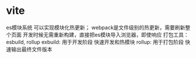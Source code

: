 # vite
es模块系统 可以实现模块化热更新； webpack是文件级别的热更新，需要刷新整个页面
开发时候无需重新构建，直接把es模块导入浏览器，即使响应
打包工具：esbuild, rollup
exbuild: 用于开发阶段 快速开发和热模块
rollup: 用于打包阶段 快速输出最终文件版本
